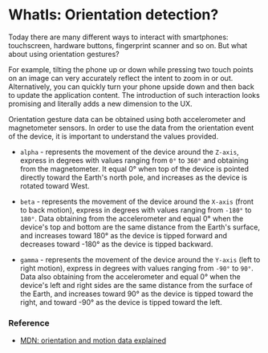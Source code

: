 # WhatIs: Orientation detection?
Today there are many different ways to interact with smartphones: touchscreen, hardware buttons, fingerprint scanner and so on.
 But what about using orientation gestures? 
 
For example, tilting the phone up or down while pressing two touch points on an image can very accurately reflect the 
intent to zoom in or out. Alternatively, you can quickly turn your phone upside down and then back to update the
application content.  The introduction of such interaction looks promising and literally adds a new dimension to the UX.
 
Orientation gesture data can be obtained using both accelerometer and magnetometer sensors. In order to use the data from 
the orientation event of the device, it is important to understand the values provided.

* `alpha` - represents the movement of the device around the `Z-axis`, express in degrees with values ranging 
   from `0°` to `360°` and obtaining from the magnetometer. It equal 0° when top of the device is pointed directly
    toward the Earth's north pole, and increases as the device is rotated toward West.
 
 * `beta` - represents the movement of the device around the `X-axis` (front to back motion), express in degrees
  with values ranging from  `-180°` to `180°`. Data obtaining from the accelerometer and equal 0° when the device's top
   and bottom are the same distance from the Earth's surface, and increases toward 180° as the device is tipped forward 
   and decreases toward -180° as the device is tipped backward.
  
 * `gamma` - represents the movement of the device around the `Y-axis` (left to right motion), express in degrees with 
 values ranging from `-90°` to `90°`. Data also obtaining from the accelerometer and equal 0° when the device's left and 
 right sides are the same distance from the surface of the Earth, and increases toward 90° as the device is tipped toward
  the right, and toward -90° as the device is tipped toward the left.
 
 
 ### Reference
 * [MDN: orientation and motion data explained](https://developer.mozilla.org/en-US/docs/Web/Guide/Events/Orientation_and_motion_data_explained)
 

